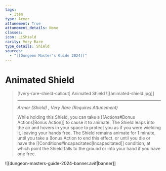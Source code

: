 ```yaml
---
tags:
  - Item
type: Armor
attunement: True
attunement_details: None
classes:
icon: LiShield
rarity: Very Rare
type_details: Shield
sources:
  - "[[Dungeon Master's Guide 2024]]"
---
```


# Animated Shield

>[!very-rare-shield-callout] Animated Shield
>![[animated-shield.jpg]]
>
>---
>_Armor (Shield) , Very Rare (Requires Attunement)_
>
>While holding this Shield, you can take a [[Actions#Bonus Actions|Bonus Action]] to cause it to animate. The Shield leaps into the air and hovers in your space to protect you as if you were wielding it, leaving your hands free. The Shield remains animate for 1 minute, until you take a Bonus Action to end this effect, or until you die or have the [[Conditions#Incapacitated\|Incapacitated]] condition, at which point the Shield falls to the ground or into your hand if you have one free.
>


![[dungeon-masters-guide-2024-banner.avif|banner]]
